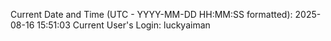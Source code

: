 Current Date and Time (UTC - YYYY-MM-DD HH:MM:SS formatted): 2025-08-16 15:51:03
Current User's Login: luckyaiman
